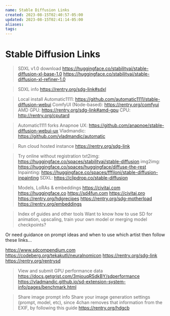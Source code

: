 ```yaml
---
name: Stable Diffusion Links
created: 2023-08-15T02:40:57-05:00
updated: 2023-08-15T02:41:14-05:00
aliases: 
tags: 
---
```

# Stable Diffusion Links

>SDXL v1.0 download
https://huggingface.co/stabilityai/stable-diffusion-xl-base-1.0
https://huggingface.co/stabilityai/stable-diffusion-xl-refiner-1.0

>SDXL info
https://rentry.org/sdg-link#sdxl

>Local install
Automatic1111: https://github.com/automatic1111/stable-diffusion-webui
ComfyUI (Node-based): https://rentry.org/comfyui
AMD GPU: https://rentry.org/sdg-link#amd-gpu
CPU: http://rentry.org/cputard

>Automatic1111 forks
Anapnoe UX: https://github.com/anapnoe/stable-diffusion-webui-ux
Vladmandic: https://github.com/vladmandic/automatic

>Run cloud hosted instance
https://rentry.org/sdg-link

>Try online without registration
txt2img: https://huggingface.co/spaces/stabilityai/stable-diffusion
img2img: https://huggingface.co/spaces/huggingface/diffuse-the-rest
Inpainting: https://huggingface.co/spaces/fffiloni/stable-diffusion-inpainting
SDXL: https://clipdrop.co/stable-diffusion

>Models, LoRAs & embeddings
https://civitai.com
https://huggingface.co
https://sd4fun.com
https://civitai.pro
https://rentry.org/hdgrecipes
https://rentry.org/sdg-motherload
https://rentry.org/embeddings

>Index of guides and other tools
Want to know how to use SD for animation, upscaling, train your own model or merging model checkpoints?

Or need guidance on prompt ideas and when to use which artist then follow these links...

https://www.sdcompendium.com
https://codeberg.org/tekakutli/neuralnomicon
https://rentry.org/sdg-link
https://rentry.org/rentrysd

>View and submit GPU performance data
https://docs.getgrist.com/3mjouqRSdkBY/sdperformance
https://vladmandic.github.io/sd-extension-system-info/pages/benchmark.html

>Share image prompt info
Share your image generation settings (prompt, model, etc), since 4chan removes that information from the EXIF, by following this guide https://rentry.org/hdgcb
